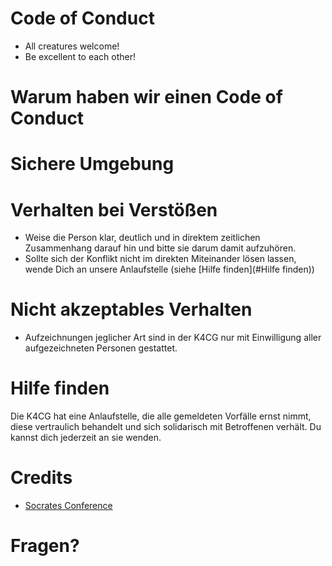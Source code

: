 # Code of Conduct

* All creatures welcome!
* Be excellent to each other!

# Warum haben wir einen Code of Conduct

# Sichere Umgebung 

# Verhalten bei Verstößen
* Weise die Person klar, deutlich und in direktem zeitlichen Zusammenhang darauf hin und bitte sie darum damit aufzuhören.
* Sollte sich der Konflikt nicht im direkten Miteinander lösen lassen, wende Dich an unsere Anlaufstelle (siehe [Hilfe finden](#Hilfe finden))

# Nicht akzeptables Verhalten

* Aufzeichnungen jeglicher Art sind in der K4CG nur mit Einwilligung 
aller aufgezeichneten Personen gestattet.

# Hilfe finden

Die K4CG hat eine Anlaufstelle, die alle gemeldeten Vorfälle ernst nimmt,
diese vertraulich behandelt und sich solidarisch mit Betroffenen verhält.
Du kannst dich jederzeit an sie wenden.

# Credits

* [Socrates Conference](https://www.socrates-conference.de/values)

# Fragen?

